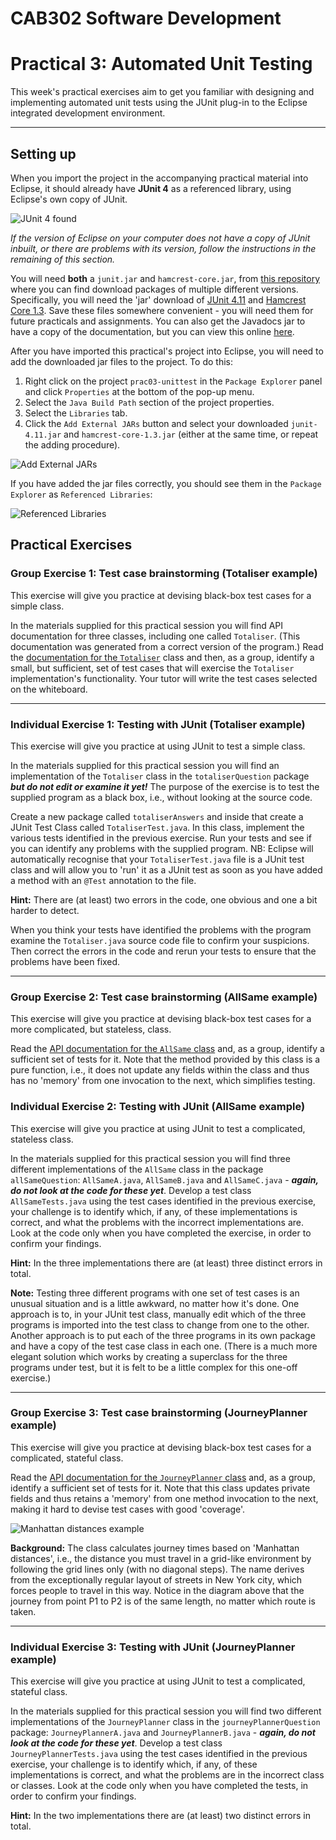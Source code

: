CAB302 Software Development
===========================

# Practical 3: Automated Unit Testing

This week's practical exercises aim to get you familiar with designing and implementing automated unit tests using the JUnit plug-in to the Eclipse integrated development environment.

* * *

## Setting up

When you import the project in the accompanying practical material into Eclipse, it should already have **JUnit 4** as a referenced library, using Eclipse's own copy of JUnit.

![JUnit 4 found](imgs/junitlibinstalled.png "JUnit 4 found")

*If the version of Eclipse on your computer does not have a copy of JUnit inbuilt, or there are problems with its version, follow the instructions in the remaining of this section.*

You will need __both__ a `junit.jar` and `hamcrest-core.jar`, from [this repository](https://github.com/junit-team/junit/wiki/Download-and-Install) where you can find download packages of multiple different versions. Specifically, you will need the 'jar' download of [JUnit 4.11](http://search.maven.org/remotecontent?filepath=junit/junit/4.11/junit-4.11.jar) and [Hamcrest Core 1.3](http://search.maven.org/remotecontent?filepath=org/hamcrest/hamcrest-core/1.3/hamcrest-core-1.3.jar).
Save these files somewhere convenient - you will need them for future practicals and assignments.
You can also get the Javadocs jar to have a copy of the documentation, but you can view this online [here](http://junit.sourceforge.net/javadoc/).

After you have imported this practical's project into Eclipse, you will need to add the downloaded jar files to the project. To do this:

1. Right click on the project `prac03-unittest` in the `Package Explorer` panel and click `Properties` at the bottom of the pop-up menu.
2. Select the `Java Build Path` section of the project properties.
3. Select the `Libraries` tab.
4. Click the `Add External JARs` button and select your downloaded `junit-4.11.jar` and `hamcrest-core-1.3.jar` (either at the same time, or repeat the adding procedure).

![Add External JARs](imgs/addexternal.png "Add External JARs")

If you have added the jar files correctly, you should see them in the `Package Explorer` as `Referenced Libraries`:

![Referenced Libraries](imgs/referencedlibs.png "Referenced Libraries")

## Practical Exercises

### Group Exercise 1: Test case brainstorming (Totaliser example)

This exercise will give you practice at devising black-box test cases for a simple class.

In the materials supplied for this practical session you will find API documentation for three classes, including one called `Totaliser`. (This documentation was generated from a correct version of the program.) Read the [documentation for the `Totaliser`](doc/TotaliserAPI/index.html) class and then, as a group, identify a small, but sufficient, set of test cases that will exercise the `Totaliser` implementation's functionality. Your tutor will write the test cases selected on the whiteboard.

* * *

### Individual Exercise 1: Testing with JUnit (Totaliser example)

This exercise will give you practice at using JUnit to test a simple class.

In the materials supplied for this practical session you will find an implementation of the `Totaliser` class in the `totaliserQuestion` package ***but do not edit or examine it yet!*** The purpose of the exercise is to test the supplied program as a black box, i.e., without looking at the source code.

Create a new package called `totaliserAnswers` and inside that create a JUnit Test Class called `TotaliserTest.java`. In this class, implement the various tests identified in the previous exercise. Run your tests and see if you can identify any problems with the supplied program. NB: Eclipse will automatically recognise that your `TotaliserTest.java` file is a JUnit test class and will allow you to 'run' it as a JUnit test as soon as you have added a method with an `@Test` annotation to the file.

**Hint:** There are (at least) two errors in the code, one obvious and one a bit harder to detect.

When you think your tests have identified the problems with the program examine the `Totaliser.java` source code file to confirm your suspicions. Then correct the errors in the code and rerun your tests to ensure that the problems have been fixed.

* * *

### Group Exercise 2: Test case brainstorming (AllSame example)

This exercise will give you practice at devising black-box test cases for a more complicated, but stateless, class.

Read the [API documentation for the `AllSame` class](doc/AllSameAPI/index.html) and, as a group, identify a sufficient set of tests for it. Note that the method provided by this class is a pure function, i.e., it does not update any fields within the class and thus has no 'memory' from one invocation to the next, which simplifies testing.

### Individual Exercise 2: Testing with JUnit (AllSame example)

This exercise will give you practice at using JUnit to test a complicated, stateless class.

In the materials supplied for this practical session you will find three different
implementations of the `AllSame` class in the package `allSameQuestion`: `AllSameA.java`, `AllSameB.java` and `AllSameC.java` - ***again, do not look at the code for these yet***. Develop a test class `AllSameTests.java` using the test cases identified in the previous exercise, your challenge is to identify which, if any, of these implementations is correct, and what the problems with the incorrect implementations are. Look at the code only when you have completed the exercise, in order to confirm your findings.

**Hint:** In the three implementations there are (at least) three distinct errors in total.

**Note:** Testing three different programs with one set of test cases is an unusual situation and is a little awkward, no matter how it's done. One approach is to, in your JUnit test class, manually edit which of the three programs is imported into the test class to change from one to the other. Another approach is to put each of the three programs in its own package and have a copy of the test case class in each one. (There is a much more elegant solution which works by creating a superclass for the three programs under test, but it is felt to be a little complex for this one-off exercise.)

* * *

### Group Exercise 3: Test case brainstorming (JourneyPlanner example)

This exercise will give you practice at devising black-box test cases for a complicated, stateful class.

Read the [API documentation for the `JourneyPlanner` class](doc/JourneyPlannerAPI/index.html) and, as a group, identify a sufficient set of tests for it. Note that this class updates private fields and thus retains a 'memory' from one method invocation to the next, making it hard to devise test cases with good 'coverage'.

![Manhattan distances example](imgs/blocks.png "Manhattan distances example")

**Background:** The class calculates journey times based on 'Manhattan distances', i.e., the distance you must travel in a grid-like environment by following the grid lines only (with no diagonal steps). The name derives from the exceptionally regular layout of streets in New York city, which forces people to travel in this way. Notice in the diagram above that the journey from point P1 to P2 is of the same length, no matter which route is taken.

* * *

### Individual Exercise 3: Testing with JUnit (JourneyPlanner example)

This exercise will give you practice at using JUnit to test a complicated, stateful class.

In the materials supplied for this practical session you will find two different implementations of the `JourneyPlanner` class in the `journeyPlannerQuestion` package: `JourneyPlannerA.java` and `JourneyPlannerB.java` - ***again, do not look at the code for these yet***.  Develop a test class `JourneyPlannerTests.java` using the test cases identified in the previous exercise, your challenge is to identify which, if any, of these implementations is correct, and what the problems are in the incorrect class or classes. Look at the code only when you have completed the tests, in order to confirm your findings.

**Hint:** In the two implementations there are (at least) two distinct errors in total.

